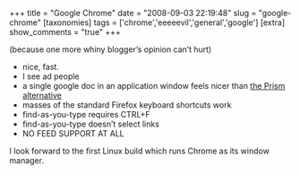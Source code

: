 +++
title = "Google Chrome"
date = "2008-09-03 22:19:48"
slug = "google-chrome"
[taxonomies]
tags = ['chrome','eeeeevil','general','google']
[extra]
show_comments = "true"
+++

(because one more whiny blogger’s opinion can’t hurt)

- nice, fast.
- I see ad people
- a single google doc in an application window feels nicer than [the Prism alternative](https://wiki.mozilla.org/Prism)
- masses of the standard Firefox keyboard shortcuts work
- find-as-you-type requires CTRL+F
- find-as-you-type doesn’t select links
- NO FEED SUPPORT AT ALL

I look forward to the first Linux build which runs Chrome as its window manager.
